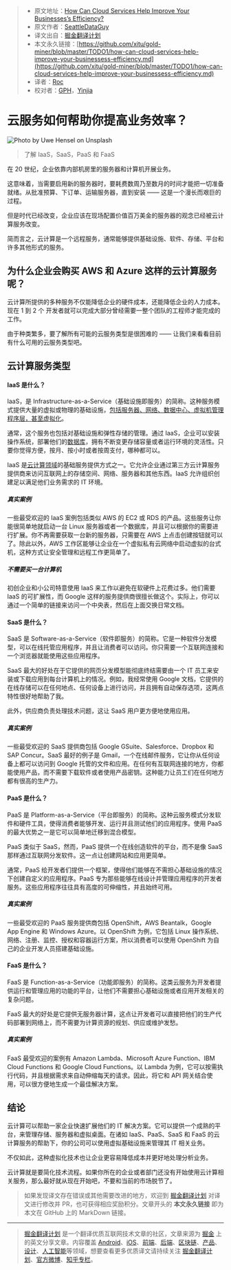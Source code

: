 > * 原文地址：[How Can Cloud Services Help Improve Your Businesses’s Efficiency?](https://medium.com/better-programming/how-can-cloud-services-help-improve-your-businessess-efficiency-ea3fb038948e)
> * 原文作者：[SeattleDataGuy](https://medium.com/@SeattleDataGuy)
> * 译文出自：[掘金翻译计划](https://github.com/xitu/gold-miner)
> * 本文永久链接：[https://github.com/xitu/gold-miner/blob/master/TODO1/how-can-cloud-services-help-improve-your-businessess-efficiency.md](https://github.com/xitu/gold-miner/blob/master/TODO1/how-can-cloud-services-help-improve-your-businessess-efficiency.md)
> * 译者：[Roc](https://github.com/QinRoc)
> * 校对者：[GPH](https://github.com/PingHGao)，[Yinjia](https://github.com/yvonneit)

# 云服务如何帮助你提高业务效率？

![Photo by [Uwe Hensel](https://unsplash.com/@sonnar_mc?utm_source=unsplash&utm_medium=referral&utm_content=creditCopyText) on [Unsplash](https://unsplash.com/s/photos/skyscraper-crane?utm_source=unsplash&utm_medium=referral&utm_content=creditCopyText)](https://cdn-images-1.medium.com/max/5000/1*qryfe9oN-vJx75kLCWlYDQ.jpeg)

> 了解 IaaS，SaaS，PaaS 和 FaaS

在 20 世纪，企业依靠内部机房里的服务器和计算机开展业务。

这意味着，当需要启用新的服务器时，要耗费数周乃至数月的时间才能把一切准备就绪。从批准预算、下订单、运输服务器，直到安装 —— 这是一个漫长而艰巨的过程。

但是时代已经改变，企业应该在现场配置价值百万美金的服务器的观念已经被云计算服务改变。

简而言之，云计算是一个远程服务，通常能够提供基础设施、软件、存储、平台和许多其他形式的服务。

## 为什么企业会购买 AWS 和 Azure 这样的云计算服务呢？

云计算所提供的多种服务不仅能降低企业的硬件成本，还能降低企业的人力成本。现在 1 到 2 个 开发者就可以完成大部分曾经需要一整个团队的工程师才能完成的工作。

由于种类繁多，要了解所有可能的云服务类型是很困难的 —— 让我们来看看目前有什么可用的云服务类型吧。

## 云计算服务类型

#### IaaS 是什么？

IaaS，是 Infrastructure-as-a-Service（基础设施即服务）的简称。这种服务模式提供大量的虚拟或物理的基础设施，[包括服务器、网络、数据中心、虚拟机管理程序层，甚至虚拟化](https://www.theseattledataguy.com/5-aws-technologies-thatll-make-your-life-easier/)。

通常，这个服务也包括对基础设施和弹性存储的管理。通过 IaaS，企业可以安装操作系统，部署他们的[数据库](https://www.theseattledataguy.com/big-data-bigger-results-data-driven-solutions-for-company/)，拥有不断变更存储容量或者运行环境的灵活性。只要你觉得方便，按月、按小时或者按周支付，哪种都可以。

IaaS 是[云计算领域](https://logitanalytics.com/what-are-the-different-kinds-of-cloud-computing-services/)的基础服务提供方式之一。它允许企业通过第三方云计算服务提供商来访问互联网上的存储空间、网络、服务器和其他东西。IaaS 允许组织创建足以满足他们业务需求的 IT 环境。

##### 真实案例

一些最受欢迎的 IaaS 案例包括类似 AWS 的 EC2 或 RDS 的产品。这些服务让你能很简单地就启动一台 Linux 服务器或者一个数据库，并且可以根据你的需要进行扩展。你不再需要获取一台新的服务器，只需要在 AWS 上点击创建按钮就可以了。除此以外，AWS 工作区能够让企业在一个虚拟私有云网络中启动虚拟的台式机，这种方式让安全管理和远程工作更简单了。

##### 不需要买一台计算机

初创企业和小公司特意使用 IaaS 来工作以避免在软硬件上花费过多。他们需要 IaaS 的可扩展性，而 Google 这样的服务提供商很擅长做这个。实际上，你可以通过一个简单的链接来访问一个中央表，然后在上面交换日常文档。

#### SaaS 是什么？

SaaS 是 Software-as-a-Service（软件即服务）的简称。它是一种软件分发模型，可以在线托管应用程序，并且让消费者可以访问。你只需要一个互联网连接和一个浏览器就能使用这些应用程序。

SaaS 最大的好处在于它提供的网页分发模型能彻底终结需要由一个 IT 员工来安装或下载应用到每台计算机上的情况。例如，我经常使用 Google 文档，它提供的在线存储可以在任何地点、任何设备上进行访问，并且拥有自动保存选项，这两点特性很好地帮助了我。

此外，供应商负责处理技术问题，这让 SaaS 用户更方便地使用应用。

##### 真实案例

一些最受欢迎的 SaaS 提供商包括 Google GSuite、Salesforce、Dropbox 和 SAP Concur。SaaS 最好的例子是 Gmail，一个在线邮件服务，它让你从任何设备上都可以访问到 Google 托管的文件和应用。在任何有互联网连接的地方，你都能使用产品，而不需要下载软件或者使用产品密钥。这种能力让员工们在任何地方都有很高的生产力。

#### PaaS 是什么？

PaaS 是 Platform-as-a-Service（平台即服务）的简称。这种云服务模式分发软件和硬件工具，使得消费者能够开发、运行并且测试他们的应用程序。使用 PaaS 的最大优势之一是它可以简单地迁移到混合模型。

PaaS 类似于 SaaS，然而，PaaS 提供一个在线创造软件的平台，而不是像 SaaS 那样通过互联网分发软件。这一点让创建网站和应用更简单。

通常，PaaS 给开发者们提供一个框架，使得他们能够在不需担心基础设施的情况下创建自定义的应用程序。PaaS 专为那些能够在线设计并管理应用程序的开发者服务。这些应用程序往往具有高度的可伸缩性，并且始终可用。

##### 真实案例

一些最受欢迎的 PaaS 服务提供商包括 OpenShift，AWS Beantalk，Google App Engine 和 Windows Azure。以 OpenShift 为例，它包括 Linux 操作系统、网络、注册、监控、授权和容器运行方案，所以消费者可以使用 OpenShift 为自己的企业开发人员搭建基础设施。

#### FaaS 是什么？

FaaS 是 Function-as-a-Service（功能即服务）的简称。这类云服务为开发者提供运行和管理应用的功能的平台，让他们不需要担心基础设施或者应用开发相关的复杂问题。

FaaS 最大的好处是它提供无服务器计算，这点让开发者可以直接把他们的生产代码部署到网络上，而不需要为计算资源的规划、供应或维护发愁。

##### 真实案例

FaaS 最受欢迎的案例有 Amazon Lambda、Microsoft Azure Function、IBM Cloud Functions 和 Google Cloud Functions。以 Lambda 为例，它可以按需执行代码，并且根据需求来自动伸缩每天的请求。因此，将它和 API 网关结合使用，可以很方便地生成一个最佳解决方案。

## 结论

云计算可以帮助一家企业快速扩展他们的 IT 解决方案。它可以提供一个成熟的平台，来管理存储、服务器和虚拟桌面。在诸如 IaaS、PaaS、SaaS 和 FaaS 的云计算服务的帮助下，你的公司可以使用虚拟基础设施来管理其 IT 相关业务。

不仅如此，这种虚拟化技术也让企业更容易降低成本并更好地处理分析业务。

云计算就是要简化技术流程。如果你所在的企业或者部门还没有开始使用云计算相关服务，那么最好就从现在开始吧，不要和当前的市场脱节了。

> 如果发现译文存在错误或其他需要改进的地方，欢迎到 [掘金翻译计划](https://github.com/xitu/gold-miner) 对译文进行修改并 PR，也可获得相应奖励积分。文章开头的 **本文永久链接** 即为本文在 GitHub 上的 MarkDown 链接。

---

> [掘金翻译计划](https://github.com/xitu/gold-miner) 是一个翻译优质互联网技术文章的社区，文章来源为 [掘金](https://juejin.im) 上的英文分享文章。内容覆盖 [Android](https://github.com/xitu/gold-miner#android)、[iOS](https://github.com/xitu/gold-miner#ios)、[前端](https://github.com/xitu/gold-miner#前端)、[后端](https://github.com/xitu/gold-miner#后端)、[区块链](https://github.com/xitu/gold-miner#区块链)、[产品](https://github.com/xitu/gold-miner#产品)、[设计](https://github.com/xitu/gold-miner#设计)、[人工智能](https://github.com/xitu/gold-miner#人工智能)等领域，想要查看更多优质译文请持续关注 [掘金翻译计划](https://github.com/xitu/gold-miner)、[官方微博](http://weibo.com/juejinfanyi)、[知乎专栏](https://zhuanlan.zhihu.com/juejinfanyi)。

